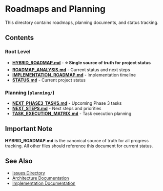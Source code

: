 # Roadmaps and Planning

This directory contains roadmaps, planning documents, and status tracking.

## Contents

### Root Level
- **[HYBRID_ROADMAP.md](HYBRID_ROADMAP.md)** - **⭐ Single source of truth for project status**
- **[ROADMAP_ANALYSIS.md](ROADMAP_ANALYSIS.md)** - Current status and next steps
- **[IMPLEMENTATION_ROADMAP.md](IMPLEMENTATION_ROADMAP.md)** - Implementation timeline
- **[STATUS.md](STATUS.md)** - Current project status

### Planning (`planning/`)
- **[NEXT_PHASE3_TASKS.md](planning/NEXT_PHASE3_TASKS.md)** - Upcoming Phase 3 tasks
- **[NEXT_STEPS.md](planning/NEXT_STEPS.md)** - Next steps and priorities
- **[TASK_EXECUTION_MATRIX.md](planning/TASK_EXECUTION_MATRIX.md)** - Task execution planning

## Important Note

**HYBRID_ROADMAP.md** is the canonical source of truth for all progress tracking. All other files should reference this document for current status.

## See Also
- [Issues Directory](../../issues/)
- [Architecture Documentation](../architecture/)
- [Implementation Documentation](../implementation/)
